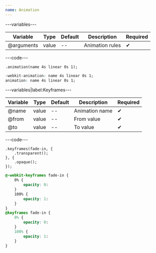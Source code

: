 ```yaml
---
name: Animation
---
```


---variables---

| Variable | Type | Default | Description | Required |
| -- | -- | -- | -- | -- |
| @arguments | value | -- | Animation rules | ✔ |

---code---

```less
.animation(name 4s linear 0s 1);
```

```css
-webkit-animation: name 4s linear 0s 1;
animation: name 4s linear 0s 1;
```

---variables|label:Keyframes---

| Variable | Type | Default | Description | Required |
| -- | -- | -- | -- | -- |
| @name | value | -- | Animation name | ✔ |
| @from | value | -- | From value | ✔ |
| @to | value | -- | To value | ✔ |

---code---

```less
.keyframes(fade-in, {
	.transparent();
}, {
	.opaque();
});
```

```css
@-webkit-keyframes fade-in {
	0% {
		opacity: 0:
	}
	100% {
		opacity: 1:
	}
}
@keyframes fade-in {
	0% {
		opacity: 0:
	}
	100% {
		opacity: 1:
	}
}
```